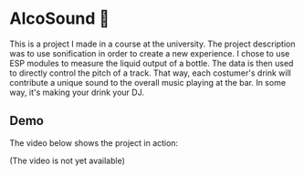 # AlcoSound 🍾
This is a project I made in a course at the university. The project
description was to use sonification in order to create a new experience.
I chose to use ESP modules to measure the liquid output of a bottle. The
data is then used to directly control the pitch of a track. That way, 
each costumer's drink will contribute a unique sound to the overall music
playing at the bar. In some way, it's making your drink your DJ.

## Demo
The video below shows the project in action:


(The video is not yet available)